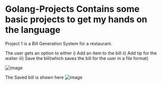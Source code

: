 # Golang-Projects Contains some basic projects to get my hands on the language
Project 1 is a Bill Generation System for a restaurant. 

The user gets an option to either 
i) Add an item to the bill
ii) Add tip for the waiter
iii) Save the bill(which saves the bill for the user in a file format)

![image](https://user-images.githubusercontent.com/68556660/172454775-8d54f3a0-e8cf-4294-83df-fc5845435722.png)

The Saved bill is shown here
![image](https://user-images.githubusercontent.com/68556660/172455320-70c89e1e-e42d-4e40-b489-ef86d5b0e7bb.png)
